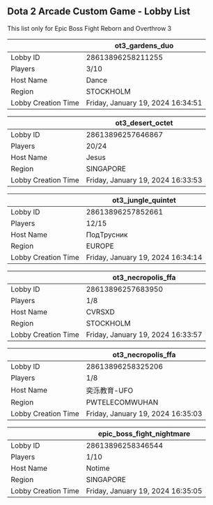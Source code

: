 ## Dota 2 Arcade Custom Game - Lobby List

This list only for Epic Boss Fight Reborn and Overthrow 3

|  | ot3_gardens_duo |
| ------ | ------ |
| Lobby ID | 28613896258211255 |
| Players | 3/10 |
| Host Name | Dance |
| Region | STOCKHOLM |
| Lobby Creation Time | Friday, January 19, 2024 16:34:51 |


|  | ot3_desert_octet |
| ------ | ------ |
| Lobby ID | 28613896257646867 |
| Players | 20/24 |
| Host Name | Jesus |
| Region | SINGAPORE |
| Lobby Creation Time | Friday, January 19, 2024 16:33:53 |


|  | ot3_jungle_quintet |
| ------ | ------ |
| Lobby ID | 28613896257852661 |
| Players | 12/15 |
| Host Name | ПодТрусник |
| Region | EUROPE |
| Lobby Creation Time | Friday, January 19, 2024 16:34:14 |


|  | ot3_necropolis_ffa |
| ------ | ------ |
| Lobby ID | 28613896257683950 |
| Players | 1/8 |
| Host Name | CVRSXD |
| Region | STOCKHOLM |
| Lobby Creation Time | Friday, January 19, 2024 16:33:57 |


|  | ot3_necropolis_ffa |
| ------ | ------ |
| Lobby ID | 28613896258325206 |
| Players | 1/8 |
| Host Name | 奕泺教育-UFO |
| Region | PWTELECOMWUHAN |
| Lobby Creation Time | Friday, January 19, 2024 16:35:03 |


|  | epic_boss_fight_nightmare |
| ------ | ------ |
| Lobby ID | 28613896258346544 |
| Players | 1/10 |
| Host Name | Notime |
| Region | SINGAPORE |
| Lobby Creation Time | Friday, January 19, 2024 16:35:05 |


